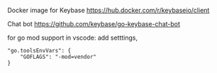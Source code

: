 
Docker image for Keybase
https://hub.docker.com/r/keybaseio/client

Chat bot
https://github.com/keybase/go-keybase-chat-bot


for go mod support in vscode: add setttings, 
```
"go.toolsEnvVars": {
	"GOFLAGS": "-mod=vendor"
}
```